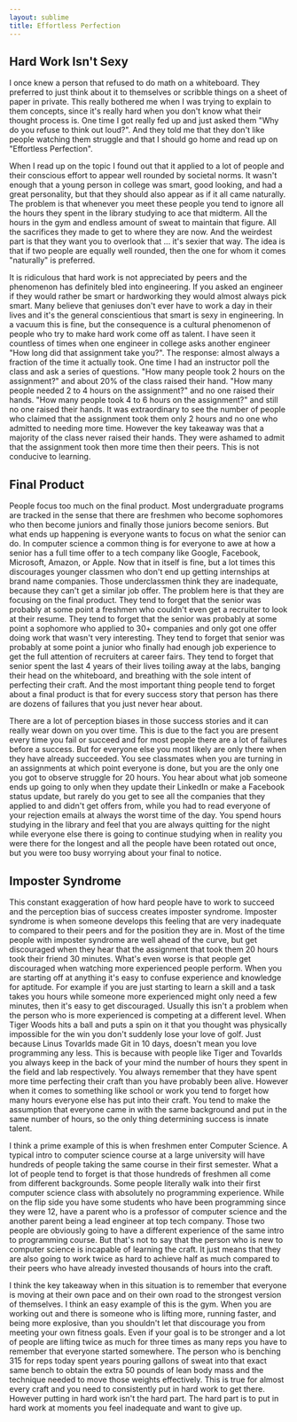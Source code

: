 ```yaml
---
layout: sublime
title: Effortless Perfection
---
```


## Hard Work Isn't Sexy

I once knew a person that refused to do math on a whiteboard. They preferred to just think about it to themselves or scribble things on a sheet of paper in private. This really bothered me when I was trying to explain to them concepts, since it's really hard when you don't know what their thought process is. One time I got really fed up and just asked them "Why do you refuse to think out loud?". And they told me that they don't like people watching them struggle and that I should go home and read up on "Effortless Perfection".

When I read up on the topic I found out that it applied to a lot of people and their conscious effort to appear well rounded by societal norms. It wasn't enough that a young person in college was smart, good looking, and had a great personality, but that they should also appear as if it all came naturally. The problem is that whenever you meet these people you tend to ignore all the hours they spent in the library studying to ace that midterm. All the hours in the gym and endless amount of sweat to maintain that figure. All the sacrifices they made to get to where they are now. And the weirdest part is that they want you to overlook that ... it's sexier that way. The idea is that if two people are equally well rounded, then the one for whom it comes "naturally" is preferred.

It is ridiculous that hard work is not appreciated by peers and the phenomenon has definitely bled into engineering. If you asked an engineer if they would rather be smart or hardworking they would almost always pick smart. Many believe that geniuses don't ever have to work a day in their lives and it's the general conscientious that smart is sexy in engineering. In a vacuum this is fine, but the consequence is a cultural phenomenon of people who try to make hard work come off as talent. I have seen it countless of times when one engineer in college asks another engineer "How long did that assignment take you?". The response: almost always a fraction of the time it actually took. One time I had an instructor poll the class and ask a series of questions. "How many people took 2 hours on the assignment?" and about 20% of the class raised their hand. "How many people needed 2 to 4 hours on the assignment?" and no one raised their hands. "How many people took 4 to 6 hours on the assignment?" and still no one raised their hands. It was extraordinary to see the number of people who claimed that the assignment took them only 2 hours and no one who admitted to needing more time. However the key takeaway was that a majority of the class never raised their hands. They were ashamed to admit that the assignment took then more time then their peers. This is not conducive to learning.

## Final Product

People focus too much on the final product. Most undergraduate programs are tracked in the sense that there are freshmen who become sophomores who then become juniors and finally those juniors become seniors. But what ends up happening is everyone wants to focus on what the senior can do. In computer science a common thing is for everyone to awe at how a senior has a full time offer to a tech company like Google, Facebook, Microsoft, Amazon, or Apple. Now that in itself is fine, but a lot times this discourages younger classmen who don't end up getting internships at brand name companies. Those underclassmen think they are inadequate, because they can't get a similar job offer. The problem here is that they are focusing on the final product. They tend to forget that the senior was probably at some point a freshmen who couldn't even get a recruiter to look at their resume. They tend to forget that the senior was probably at some point a sophomore who applied to 30+ companies and only got one offer doing work that wasn't very interesting. They tend to forget that senior was probably at some point a junior who finally had enough job experience to get the full attention of recruiters at career fairs. They tend to forget that senior spent the last 4 years of their lives toiling away at the labs, banging their head on the whiteboard, and breathing with the sole intent of perfecting their craft. And the most important thing people tend to forget about a final product is that for every success story that person has there are dozens of failures that you just never hear about.

There are a lot of perception biases in those success stories and it can really wear down on you over time. This is due to the fact you are present every time you fail or succeed and for most people there are a lot of failures before a success. But for everyone else you most likely are only there when they have already succeeded. You see classmates when you are turning in an assignments at which point everyone is done, but you are the only one you got to observe struggle for 20 hours. You hear about what job someone ends up going to only when they update their LinkedIn or make a Facebook status update, but rarely do you get to see all the companies that they applied to and didn't get offers from, while you had to read everyone of your rejection emails at always the worst time of the day. You spend hours studying in the library and feel that you are always quitting for the night while everyone else there is going to continue studying when in reality you were there for the longest and all the people have been rotated out once, but you were too busy worrying about your final to notice.

## Imposter Syndrome

This constant exaggeration of how hard people have to work to succeed and the perception bias of success creates imposter syndrome. Imposter syndrome is when someone develops this feeling that are very inadequate to compared to their peers and for the position they are in. Most of the time people with imposter syndrome are well ahead of the curve, but get discouraged when they hear that the assignment that took them 20 hours took their friend 30 minutes. What's even worse is that people get discouraged when watching more experienced people perform. When you are starting off at anything it's easy to confuse experience and knowledge for aptitude. For example if you are just starting to learn a skill and a task takes you hours while someone more experienced might only need a few minutes, then it's easy to get discouraged. Usually this isn't a problem when the person who is more experienced is competing at a different level. When Tiger Woods hits a ball and puts a spin on it that you thought was physically impossible for the win you don't suddenly lose your love of golf. Just because Linus Tovarlds made Git in 10 days, doesn't mean you love programming any less. This is because with people like Tiger and Tovarlds you always keep in the back of your mind the number of hours they spent in the field and lab respectively. You always remember that they have spent more time perfecting their craft than you have probably been alive. However when it comes to something like school or work you tend to forget how many hours everyone else has put into their craft. You tend to make the assumption that everyone came in with the same background and put in the same number of hours, so the only thing determining success is innate talent.

I think a prime example of this is when freshmen enter Computer Science. A typical intro to computer science course at a large university will have hundreds of people taking the same course in their first semester. What a lot of people tend to forget is that those hundreds of freshmen all come from different backgrounds. Some people literally walk into their first computer science class with absolutely no programming experience. While on the flip side you have some students who have been programming since they were 12, have a parent who is a professor of computer science and the another parent being a lead engineer at top tech company. Those two people are obviously going to have a different experience of the same intro to programming course. But that's not to say that the person who is new to computer science is incapable of learning the craft. It just means that they are also going to work twice as hard to achieve half as much compared to their peers who have already invested thousands of hours into the craft.

I think the key takeaway when in this situation is to remember that everyone is moving at their own pace and on their own road to the strongest version of themselves. I think an easy example of this is the gym. When you are working out and there is someone who is lifting more, running faster, and being more explosive, than you shouldn't let that discourage you from meeting your own fitness goals. Even if your goal is to be stronger and a lot of people are lifting twice as much for three times as many reps you have to remember that everyone started somewhere. The person who is benching 315 for reps today spent years pouring gallons of sweat into that exact same bench to obtain the extra 50 pounds of lean body mass and the technique needed to move those weights effectively. This is true for almost every craft and you need to consistently put in hard work to get there. However putting in hard work isn't the hard part. The hard part is to put in hard work at moments you feel inadequate and want to give up.
